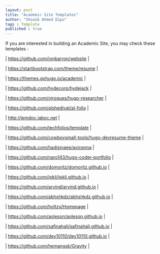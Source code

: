```yaml
---
layout: post
title: "Academic Site Templates"
author: "Shoaib Ahmed Dipu"
tags : Template
published : true
---
```


If you are interested in building an Academic Site, you may check these templates : 

| <https://github.com/jonbarron/website> | <br/>

| <https://startbootstrap.com/theme/resume> | <br/>

| <https://themes.gohugo.io/academic> | <br>

| <https://github.com/hydecorp/hydejack> | <br>

| <https://github.com/ojroques/hugo-researcher> | <br>

| <https://github.com/alshedivat/al-folio> | <br>

| <http://jemdoc.jaboc.net> | <br>

| <https://github.com/techfolios/template> | <br>

| <https://github.com/cowboysmall-tools/hugo-devresume-theme> | <br>

| <https://github.com/hadisinaee/avicenna> | <br>

| <https://github.com/naro143/hugo-coder-portfolio> | <br>

| <https://github.com/domoritz/domoritz.github.io> | <br>

| <https://github.com/jpkli/jpkli.github.io> | <br>

| <https://github.com/arvind/arvind.github.io> | <br>

| <https://github.com/abhshkdz/abhshkdz.github.io> | <br>

| <https://github.com/holtzy/Homepage> | <br>

| <https://github.com/aoleson/aoleson.github.io> | <br>

| <https://github.com/safinahali/safinahali.github.io> | <br>

| <https://github.com/dev10110/dev10110.github.io> | <br>

| <https://github.com/hemangsk/Gravity> | 


